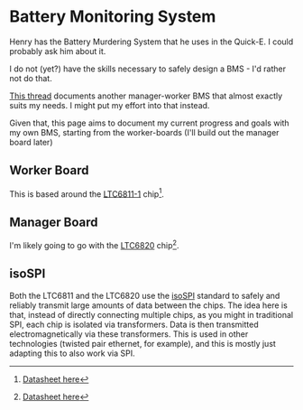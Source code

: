 # Battery Monitoring System

Henry has the Battery Murdering System that he uses in the Quick-E. I could probably ask him about it.

I do not (yet?) have the skills necessary to safely design a BMS - I'd rather not do that.

[This thread](https://endless-sphere.com/forums/viewtopic.php?f=14&t=92952&hilit=bms+schematic&sid=d7a411de98627fcea5ebafc67a0b98d4&start=25) documents another manager-worker BMS that almost exactly suits my needs. I might put my effort into that instead.

Given that, this page aims to document my current progress and goals with my own BMS, starting from the worker-boards (I'll build out the manager board later)

## Worker Board

This is based around the [LTC6811-1](https://www.analog.com/en/products/ltc6811-1.html) chip[^LTC6811 Datasheet].

## Manager Board

I'm likely going to go with the [LTC6820](https://www.analog.com/en/products/ltc6820.html#product-overview) chip[^LTC6820 Datasheet].

## isoSPI

Both the LTC6811 and the LTC6820 use the <a href="https://www.eetimes.com/document.asp?doc_id=1280373" data-proofer-ignore>isoSPI</a> standard to safely and reliably transmit large amounts of data between the chips. The idea here is that, instead of directly connecting multiple chips, as you might in traditional SPI, each chip is isolated via transformers. Data is then transmitted electromagnetically via these transformers. This is used in other technologies (twisted pair ethernet, for example), and this is mostly just adapting this to also work via SPI.

[^LTC6811 Datasheet]: [Datasheet here](https://www.analog.com/media/en/technical-documentation/data-sheets/68111fb.pdf)

[^LTC6820 Datasheet]: [Datasheet here](https://www.analog.com/media/en/technical-documentation/data-sheets/LTC6820.pdf)
